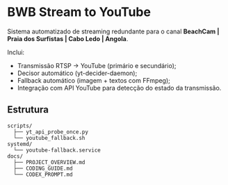 # BWB Stream to YouTube

Sistema automatizado de streaming redundante para o canal **BeachCam | Praia dos Surfistas | Cabo Ledo | Angola**.

Inclui:
- Transmissão RTSP → YouTube (primário e secundário);
- Decisor automático (yt-decider-daemon);
- Fallback automático (imagem + textos com FFmpeg);
- Integração com API YouTube para detecção do estado da transmissão.

## Estrutura
```
scripts/
  ├── yt_api_probe_once.py
  └── youtube_fallback.sh
systemd/
  └── youtube-fallback.service
docs/
  ├── PROJECT_OVERVIEW.md
  ├── CODING_GUIDE.md
  └── CODEX_PROMPT.md
```
